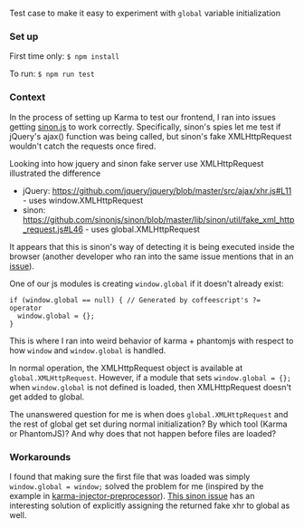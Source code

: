 Test case to make it easy to experiment with `global` variable initialization

### Set up

First time only: `$ npm install`

To run: `$ npm run test`

### Context

In the process of setting up Karma to test our frontend, I ran into issues getting [sinon.js](sinonjs.org) to work correctly. Specifically, sinon's spies let me test if jQuery's ajax() function was being called, but sinon's fake XMLHttpRequest wouldn't catch the requests once fired.

Looking into how jquery and sinon fake server use XMLHttpRequest illustrated the difference

- jQuery: https://github.com/jquery/jquery/blob/master/src/ajax/xhr.js#L11 - uses window.XMLHttpRequest
- sinon: https://github.com/sinonjs/sinon/blob/master/lib/sinon/util/fake_xml_http_request.js#L46 - uses global.XMLHttpRequest

It appears that this is sinon's way of detecting it is being executed inside the browser (another developer who ran into the same issue mentions that in an [issue](https://github.com/sinonjs/sinon/issues/800)).

One of our js modules is creating `window.global` if it doesn't already exist:

    if (window.global == null) { // Generated by coffeescript's ?= operator
      window.global = {};
    }

This is where I ran into weird behavior of karma + phantomjs with respect to how `window` and `window.global` is handled.

In normal operation, the XMLHttpRequest object is available at `global.XMLHttpRequest`. However, if a module that sets `window.global = {};` when `window.global` is not defined is loaded, then XMLHttpRequest doesn't get added to global.

The unanswered question for me is when does `global.XMLHttpRequest` and the rest of global get set during normal initialization? By which tool (Karma or PhantomJS)? And why does that not happen before files are loaded?

### Workarounds

I found that making sure the first file that was loaded was simply `window.global = window;` solved the problem for me (inspired by the example in [karma-injector-preprocessor](https://github.com/mzahor/karma-injector-preprocessor)). [This sinon issue](https://github.com/sinonjs/sinon/issues/826#issuecomment-168404795) has an interesting solution of explicitly assigning the returned fake xhr to global as well.
